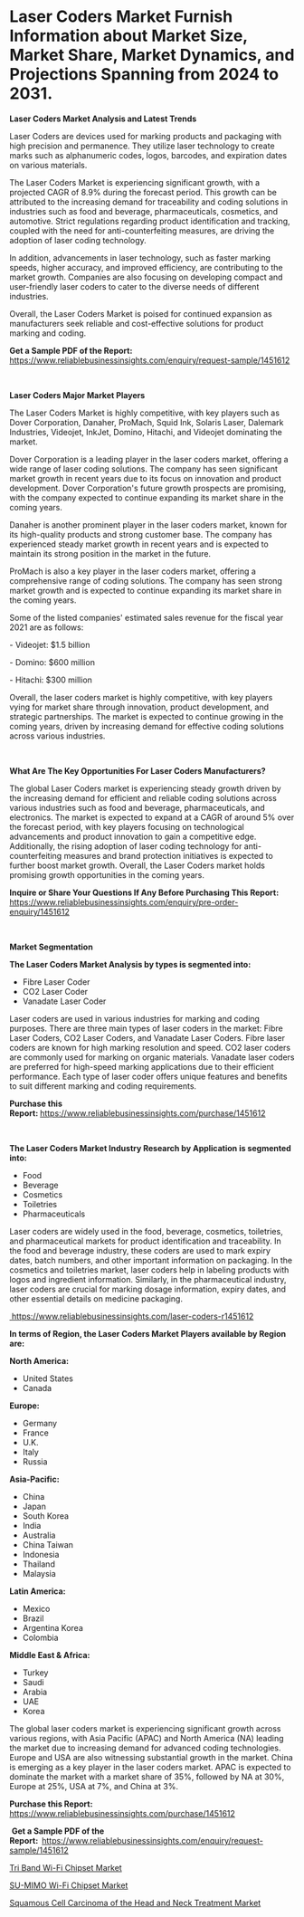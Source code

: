 <p><h1>Laser Coders Market Furnish Information about Market Size, Market Share, Market Dynamics, and Projections Spanning from 2024 to 2031.</h1></p><p><strong>Laser Coders Market Analysis and Latest Trends</strong></p>
<p><p>Laser Coders are devices used for marking products and packaging with high precision and permanence. They utilize laser technology to create marks such as alphanumeric codes, logos, barcodes, and expiration dates on various materials.</p><p>The Laser Coders Market is experiencing significant growth, with a projected CAGR of 8.9% during the forecast period. This growth can be attributed to the increasing demand for traceability and coding solutions in industries such as food and beverage, pharmaceuticals, cosmetics, and automotive. Strict regulations regarding product identification and tracking, coupled with the need for anti-counterfeiting measures, are driving the adoption of laser coding technology.</p><p>In addition, advancements in laser technology, such as faster marking speeds, higher accuracy, and improved efficiency, are contributing to the market growth. Companies are also focusing on developing compact and user-friendly laser coders to cater to the diverse needs of different industries.</p><p>Overall, the Laser Coders Market is poised for continued expansion as manufacturers seek reliable and cost-effective solutions for product marking and coding.</p></p>
<p><strong>Get a Sample PDF of the Report:&nbsp;</strong> <a href="https://www.reliablebusinessinsights.com/enquiry/request-sample/1451612">https://www.reliablebusinessinsights.com/enquiry/request-sample/1451612</a></p>
<p>&nbsp;</p>
<p><strong>Laser Coders Major Market Players</strong></p>
<p><p>The Laser Coders Market is highly competitive, with key players such as Dover Corporation, Danaher, ProMach, Squid Ink, Solaris Laser, Dalemark Industries, Videojet, InkJet, Domino, Hitachi, and Videojet dominating the market. </p><p>Dover Corporation is a leading player in the laser coders market, offering a wide range of laser coding solutions. The company has seen significant market growth in recent years due to its focus on innovation and product development. Dover Corporation's future growth prospects are promising, with the company expected to continue expanding its market share in the coming years.</p><p>Danaher is another prominent player in the laser coders market, known for its high-quality products and strong customer base. The company has experienced steady market growth in recent years and is expected to maintain its strong position in the market in the future.</p><p>ProMach is also a key player in the laser coders market, offering a comprehensive range of coding solutions. The company has seen strong market growth and is expected to continue expanding its market share in the coming years.</p><p>Some of the listed companies' estimated sales revenue for the fiscal year 2021 are as follows:</p><p>- Videojet: $1.5 billion</p><p>- Domino: $600 million</p><p>- Hitachi: $300 million</p><p>Overall, the laser coders market is highly competitive, with key players vying for market share through innovation, product development, and strategic partnerships. The market is expected to continue growing in the coming years, driven by increasing demand for effective coding solutions across various industries.</p></p>
<p>&nbsp;</p>
<p><strong>What Are The Key Opportunities For Laser Coders Manufacturers?</strong></p>
<p><p>The global Laser Coders market is experiencing steady growth driven by the increasing demand for efficient and reliable coding solutions across various industries such as food and beverage, pharmaceuticals, and electronics. The market is expected to expand at a CAGR of around 5% over the forecast period, with key players focusing on technological advancements and product innovation to gain a competitive edge. Additionally, the rising adoption of laser coding technology for anti-counterfeiting measures and brand protection initiatives is expected to further boost market growth. Overall, the Laser Coders market holds promising growth opportunities in the coming years.</p></p>
<p><strong>Inquire or Share Your Questions If Any Before Purchasing This Report:</strong> <a href="https://www.reliablebusinessinsights.com/enquiry/pre-order-enquiry/1451612">https://www.reliablebusinessinsights.com/enquiry/pre-order-enquiry/1451612</a></p>
<p>&nbsp;</p>
<p><strong>Market Segmentation</strong></p>
<p><strong>The Laser Coders Market Analysis by types is segmented into:</strong></p>
<p><ul><li>Fibre Laser Coder</li><li>CO2 Laser Coder</li><li>Vanadate Laser Coder</li></ul></p>
<p><p>Laser coders are used in various industries for marking and coding purposes. There are three main types of laser coders in the market: Fibre Laser Coders, CO2 Laser Coders, and Vanadate Laser Coders. Fibre laser coders are known for high marking resolution and speed. CO2 laser coders are commonly used for marking on organic materials. Vanadate laser coders are preferred for high-speed marking applications due to their efficient performance. Each type of laser coder offers unique features and benefits to suit different marking and coding requirements.</p></p>
<p><strong>Purchase this Report:&nbsp;</strong><a href="https://www.reliablebusinessinsights.com/purchase/1451612">https://www.reliablebusinessinsights.com/purchase/1451612</a></p>
<p>&nbsp;</p>
<p><strong>The Laser Coders Market Industry Research by Application is segmented into:</strong></p>
<p><ul><li>Food</li><li>Beverage</li><li>Cosmetics</li><li>Toiletries</li><li>Pharmaceuticals</li></ul></p>
<p><p>Laser coders are widely used in the food, beverage, cosmetics, toiletries, and pharmaceutical markets for product identification and traceability. In the food and beverage industry, these coders are used to mark expiry dates, batch numbers, and other important information on packaging. In the cosmetics and toiletries market, laser coders help in labeling products with logos and ingredient information. Similarly, in the pharmaceutical industry, laser coders are crucial for marking dosage information, expiry dates, and other essential details on medicine packaging.</p></p>
<p><a href="https://www.reliablebusinessinsights.com/laser-coders-r1451612">&nbsp;https://www.reliablebusinessinsights.com/laser-coders-r1451612</a></p>
<p><strong>In terms of Region, the Laser Coders Market Players available by Region are:</strong></p>
<p>
    <p> <strong> North America: </strong>
        <ul>
            <li>United States</li>
            <li>Canada</li>
        </ul>
        </p> 
    <p> <strong> Europe: </strong>
        <ul>
            <li>Germany</li>
            <li>France</li>
            <li>U.K.</li>
            <li>Italy</li>
            <li>Russia</li>
        </ul>
        </p> 
    <p> <strong> Asia-Pacific: </strong>
        <ul>
            <li>China</li>
            <li>Japan</li>
            <li>South Korea</li>
            <li>India</li>
            <li>Australia</li>
            <li>China Taiwan</li>
            <li>Indonesia</li>
            <li>Thailand</li>
            <li>Malaysia</li>
        </ul>
        </p> 
    <p> <strong> Latin America: </strong>
        <ul>
            <li>Mexico</li>
            <li>Brazil</li>
            <li>Argentina Korea</li>
            <li>Colombia</li>
        </ul>
        </p> 
    <p> <strong> Middle East & Africa: </strong>
        <ul>
            <li>Turkey</li>
            <li>Saudi</li>
            <li>Arabia</li>
            <li>UAE</li>
            <li>Korea</li>
        </ul>
    </p>
    </p>
<p><p>The global laser coders market is experiencing significant growth across various regions, with Asia Pacific (APAC) and North America (NA) leading the market due to increasing demand for advanced coding technologies. Europe and USA are also witnessing substantial growth in the market. China is emerging as a key player in the laser coders market. APAC is expected to dominate the market with a market share of 35%, followed by NA at 30%, Europe at 25%, USA at 7%, and China at 3%.</p></p>
<p><strong>Purchase this Report: </strong><a href="https://www.reliablebusinessinsights.com/purchase/1451612">https://www.reliablebusinessinsights.com/purchase/1451612</a></p>
<p>&nbsp;<strong>Get a Sample PDF of the Report:&nbsp;&nbsp;</strong><a href="https://www.reliablebusinessinsights.com/enquiry/request-sample/1451612">https://www.reliablebusinessinsights.com/enquiry/request-sample/1451612</a></p>
<p><strong></strong></p>
<p><p><a href="https://github.com/tiannaStark1/Market-Research-Report-List-1/blob/main/tri-band-wi-fi-chipset-market.md">Tri Band Wi-Fi Chipset Market</a></p><p><a href="https://github.com/cathyMaggio37/Market-Research-Report-List-1/blob/main/su-mimo-wi-fi-chipset-market.md">SU-MIMO Wi-Fi Chipset Market</a></p><p><a href="https://view.publitas.com/reportprime-1/squamous-cell-carcinoma-of-the-head-and-neck-treatment-market-overview-global-market-trends-and-future-prospects-from-2024-to-2031/">Squamous Cell Carcinoma of the Head and Neck Treatment Market</a></p></p>
